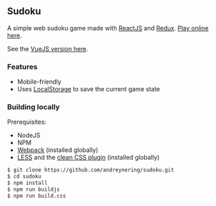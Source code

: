## Sudoku

A simple web sudoku game made with [ReactJS][reactjs] and [Redux][redux].
[Play online here][play].

See the [VueJS version here][vuejssudoku].

### Features

- Mobile-friendly
- Uses [LocalStorage][localstorage] to save the current game state

### Building locally

Prerequisites:

- NodeJS
- NPM
- [Webpack][webpack] (installed globally)
- [LESS][less] and the [clean CSS plugin][lesscleancss] (installed globally)

```bash
$ git clone https://github.com/andreynering/sudoku.git
$ cd sudoku
$ npm install
$ npm run buildjs
$ npm run build.css
```

[reactjs]: https://facebook.github.io/react/
[redux]: http://redux.js.org/
[play]: https://sudoku.js.org/
[vuejssudoku]: https://github.com/andreynering/vuejs-sudoku
[webpack]: https://webpack.github.io/
[localstorage]: https://developer.mozilla.org/en-US/docs/Web/API/Window/localStorage
[less]: http://lesscss.org/
[lesscleancss]: https://github.com/less/less-plugin-clean-css
